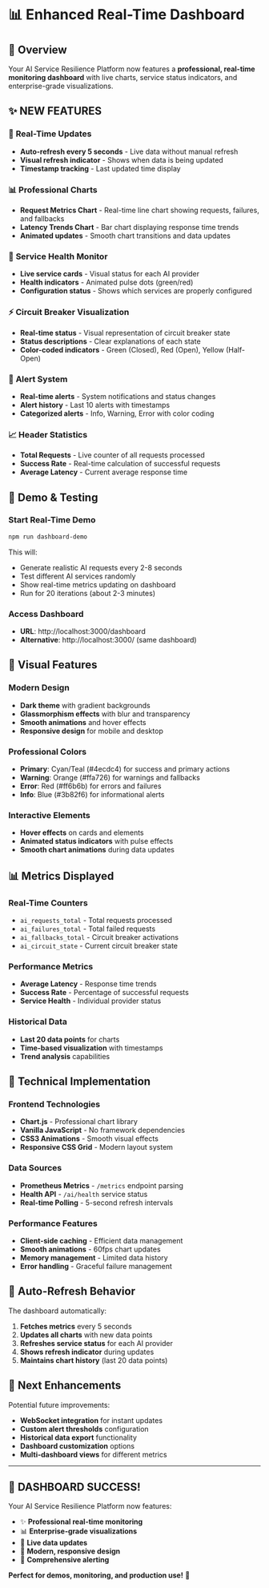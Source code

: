 # 📊 Enhanced Real-Time Dashboard

## 🎯 Overview

Your AI Service Resilience Platform now features a **professional, real-time monitoring dashboard** with live charts, service status indicators, and enterprise-grade visualizations.

## ✨ **NEW FEATURES**

### 🔄 **Real-Time Updates**
- **Auto-refresh every 5 seconds** - Live data without manual refresh
- **Visual refresh indicator** - Shows when data is being updated
- **Timestamp tracking** - Last updated time display

### 📊 **Professional Charts**
- **Request Metrics Chart** - Real-time line chart showing requests, failures, and fallbacks
- **Latency Trends Chart** - Bar chart displaying response time trends
- **Animated updates** - Smooth chart transitions and data updates

### 🏥 **Service Health Monitor**
- **Live service cards** - Visual status for each AI provider
- **Health indicators** - Animated pulse dots (green/red)
- **Configuration status** - Shows which services are properly configured

### ⚡ **Circuit Breaker Visualization**
- **Real-time status** - Visual representation of circuit breaker state
- **Status descriptions** - Clear explanations of each state
- **Color-coded indicators** - Green (Closed), Red (Open), Yellow (Half-Open)

### 🚨 **Alert System**
- **Real-time alerts** - System notifications and status changes
- **Alert history** - Last 10 alerts with timestamps
- **Categorized alerts** - Info, Warning, Error with color coding

### 📈 **Header Statistics**
- **Total Requests** - Live counter of all requests processed
- **Success Rate** - Real-time calculation of successful requests
- **Average Latency** - Current average response time

## 🎪 **Demo & Testing**

### **Start Real-Time Demo**
```bash
npm run dashboard-demo
```
This will:
- Generate realistic AI requests every 2-8 seconds
- Test different AI services randomly
- Show real-time metrics updating on dashboard
- Run for 20 iterations (about 2-3 minutes)

### **Access Dashboard**
- **URL**: http://localhost:3000/dashboard
- **Alternative**: http://localhost:3000/ (same dashboard)

## 🎨 **Visual Features**

### **Modern Design**
- **Dark theme** with gradient backgrounds
- **Glassmorphism effects** with blur and transparency
- **Smooth animations** and hover effects
- **Responsive design** for mobile and desktop

### **Professional Colors**
- **Primary**: Cyan/Teal (#4ecdc4) for success and primary actions
- **Warning**: Orange (#ffa726) for warnings and fallbacks
- **Error**: Red (#ff6b6b) for errors and failures
- **Info**: Blue (#3b82f6) for informational alerts

### **Interactive Elements**
- **Hover effects** on cards and elements
- **Animated status indicators** with pulse effects
- **Smooth chart animations** during data updates

## 📊 **Metrics Displayed**

### **Real-Time Counters**
- `ai_requests_total` - Total requests processed
- `ai_failures_total` - Total failed requests
- `ai_fallbacks_total` - Circuit breaker activations
- `ai_circuit_state` - Current circuit breaker state

### **Performance Metrics**
- **Average Latency** - Response time trends
- **Success Rate** - Percentage of successful requests
- **Service Health** - Individual provider status

### **Historical Data**
- **Last 20 data points** for charts
- **Time-based visualization** with timestamps
- **Trend analysis** capabilities

## 🚀 **Technical Implementation**

### **Frontend Technologies**
- **Chart.js** - Professional chart library
- **Vanilla JavaScript** - No framework dependencies
- **CSS3 Animations** - Smooth visual effects
- **Responsive CSS Grid** - Modern layout system

### **Data Sources**
- **Prometheus Metrics** - `/metrics` endpoint parsing
- **Health API** - `/ai/health` service status
- **Real-time Polling** - 5-second refresh intervals

### **Performance Features**
- **Client-side caching** - Efficient data management
- **Smooth animations** - 60fps chart updates
- **Memory management** - Limited data history
- **Error handling** - Graceful failure management

## 🔄 **Auto-Refresh Behavior**

The dashboard automatically:
1. **Fetches metrics** every 5 seconds
2. **Updates all charts** with new data points
3. **Refreshes service status** for each AI provider
4. **Shows refresh indicator** during updates
5. **Maintains chart history** (last 20 data points)

## 🎯 **Next Enhancements**

Potential future improvements:
- **WebSocket integration** for instant updates
- **Custom alert thresholds** configuration
- **Historical data export** functionality
- **Dashboard customization** options
- **Multi-dashboard views** for different metrics

---

## 🎉 **DASHBOARD SUCCESS!**

Your AI Service Resilience Platform now features:
- ✨ **Professional real-time monitoring**
- 📊 **Enterprise-grade visualizations**
- 🔄 **Live data updates**
- 🎨 **Modern, responsive design**
- 🚨 **Comprehensive alerting**

**Perfect for demos, monitoring, and production use!** 🚀
